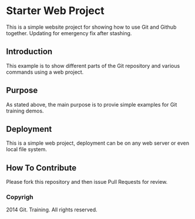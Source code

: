 # Starter Web Project 

This is a simple website project for showing how to use Git and Github together. Updating for emergency fix after stashing.

## Introduction

This example is to show different parts of the Git repository and various commands using a web project.

## Purpose

As stated above, the main purpose is to provie simple examples for Git training demos.

## Deployment

This is a simple web project, deployment can be on any web server or even local file system.

## How To Contribute

Please fork this repository and then issue Pull Requests for review.

### Copyrigh
2014 Git. Training. All rights reserved.